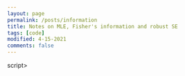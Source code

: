 ```yaml
---
layout: page
permalink: /posts/information
title: Notes on MLE, Fisher's information and robust SE
tags: [code]
modified: 4-15-2021
comments: false
---
```



<script src="//yihui.org/js/math-code.js">
	
</script>
<!-- Just one possible MathJax CDN below. You may use others. -->
<script async
  src="//mathjax.rstudio.com/latest/MathJax.js?config=TeX-MML-AM_CHTML">
</script>


<script>
Let `$X_1,...,X_n\sim$` i.i.d. Exp(`$\theta$`) (Exponential distribution with mean `$1/\theta$`).

The likelihood function for a sample of size `$n$` is  

`$$L(\theta)=\prod_{i=1}^n\theta\exp(-\theta x_i)=\theta^n\exp(-\theta\sum_{i=1}^nx_i) $$`

The log-likelihood function is   

`$$\ell_n(\theta)=\log L(\theta) = n\log\theta-\theta\sum_{i=1}^n x_i $$`

</script>script>